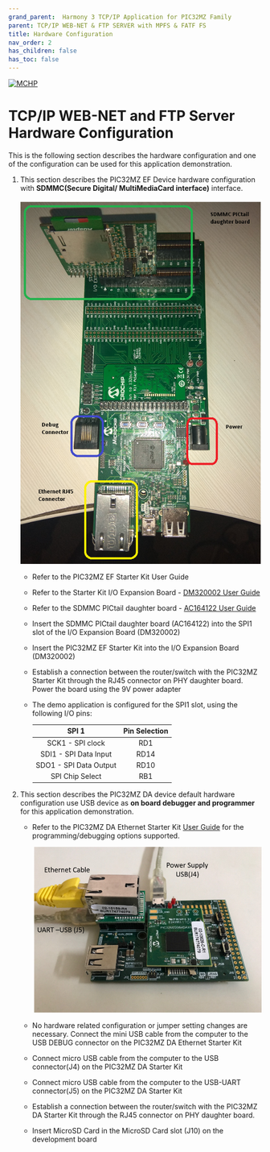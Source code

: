 ```yaml
---
grand_parent:  Harmony 3 TCP/IP Application for PIC32MZ Family
parent: TCP/IP WEB-NET & FTP SERVER with MPFS & FATF FS
title: Hardware Configuration
nav_order: 2
has_children: false
has_toc: false
---
```

[![MCHP](https://www.microchip.com/ResourcePackages/Microchip/assets/dist/images/logo.png)](https://www.microchip.com)

# TCP/IP WEB-NET and FTP Server Hardware Configuration

This is the following section describes the hardware configuration and one of the configuration can be used for this application demonstration.

1. This section describes the PIC32MZ EF Device hardware configuration with  **SDMMC(Secure Digital/ MultiMediaCard interface)** interface.

	![required_hardware](images/IOExpansion_SDMMCDaughter_PIC32EF.png)
	
	* Refer to the PIC32MZ EF Starter Kit User Guide
	
	*  Refer to the Starter Kit I/O Expansion Board - [DM320002 User Guide](https://www.microchip.com/developmenttools/ProductDetails/DM320002)
	
	*  Refer to the SDMMC PICtail daughter board - [AC164122 User Guide](https://www.microchip.com/developmenttools/ProductDetails/AC164122)
	
	* Insert the SDMMC PICtail daughter board (AC164122) into the SPI1 slot of the I/O Expansion Board (DM320002)
	
	* Insert the PIC32MZ EF Starter Kit into the I/O Expansion Board (DM320002)
	
	* Establish a connection between the router/switch with the PIC32MZ Starter Kit through the RJ45 connector on PHY daughter board. Power the board using the 9V power adapter
	
	* The demo application is configured for the SPI1 slot, using the following I/O pins:
	
	    |SPI 1| Pin Selection|
	    |:----:|:----:|
	    |SCK1 - SPI clock | RD1 |
	    |SDI1 - SPI Data Input| RD14 |
	    |SDO1 -  SPI Data Output| RD10  |
	    | SPI Chip Select| RB1 |

2. This section describes the PIC32MZ DA device default hardware configuration use USB device as **on board debugger and programmer** for this application demonstration.

    * Refer to the PIC32MZ DA Ethernet Starter Kit [User Guide](http://ww1.microchip.com/downloads/en/DeviceDoc/70005311A.pdf) for the programming/debugging options supported.

      ![reuired_hardware](images/PIC32MZ_DA_USB_ETHERNET.png)

    * No hardware related configuration or jumper setting changes are necessary.
    Connect the mini USB cable from the computer to the USB DEBUG connector on the PIC32MZ DA Ethernet Starter Kit

    * Connect micro USB cable from the computer to the USB connector(J4) on the PIC32MZ DA Starter Kit

    * Connect micro USB cable from the computer to the USB-UART connector(J5) on the PIC32MZ DA Starter Kit 

    * Establish a connection between the router/switch with the PIC32MZ DA Starter Kit through the RJ45 connector on PHY daughter board.

    * Insert MicroSD Card in the MicroSD Card slot (J10) on the development board